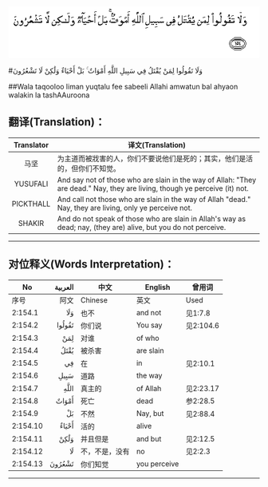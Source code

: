 ![002:154](images/002_154.gif)

#وَلَا تَقُولُوا لِمَنْ يُقْتَلُ فِي سَبِيلِ اللَّهِ أَمْوَاتٌ ۚ بَلْ أَحْيَاءٌ وَلَٰكِنْ لَا تَشْعُرُونَ

##Wala taqooloo liman yuqtalu fee sabeeli Allahi amwatun bal ahyaon walakin la tashAAuroona 

## 翻译(Translation)：

| Translator | 译文(Translation)                                            |
| :--------: | ------------------------------------------------------------ |
|    马坚    | 为主道而被戕害的人，你们不要说他们是死的；其实，他们是活的，但你们不知觉。 |
|  YUSUFALI  | And say not of those who are slain in the way of Allah: "They are dead." Nay, they are living, though ye perceive (it) not. |
| PICKTHALL  | And call not those who are slain in the way of Allah "dead." Nay, they are living, only ye perceive not. |
|   SHAKIR   | And do not speak of those who are slain in Allah's way as dead; nay, (they are) alive, but you do not perceive. |

---

## 对位释义(Words Interpretation)：

| No       | العربية | 中文           | English      | 曾用词    |
| -------- | ------: | -------------- | ------------ | --------- |
| 序号     |    阿文 | Chinese        | 英文         | Used      |
| 2:154.1  |     وَلَا | 也不           | and not      | 见1:7.8   |
| 2:154.2  |  تَقُولُوا | 你们说         | You say      | 见2:104.6 |
| 2:154.3  |     لِمَنْ | 对谁           | of who       |           |
| 2:154.4  |    يُقْتَلُ | 被杀害         | are slain    |           |
| 2:154.5  |      فِي | 在             | in           | 见2:10.1  |
| 2:154.6  |    سَبِيلِ | 道路           | the way      |           |
| 2:154.7  |    اللَّهِ | 真主的         | of Allah     | 见2:23.17 |
| 2:154.8  |   أَمْوَاتٌ | 死亡           | dead         | 参2:28.5  |
| 2:154.9  |      بَلْ | 不然           | Nay, but     | 见2:88.4  |
| 2:154.10 |   أَحْيَاءٌ | 活的           | alive        |           |
| 2:154.11 |    وَلَٰكِنْ | 并且但是       | and but      | 见2:12.5  |
| 2:154.12 |      لَا | 不，不是，没有 | no           | 见2:2.3   |
| 2:154.13 |  تَشْعُرُونَ | 你们知觉       | you perceive |           |

---
